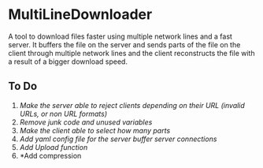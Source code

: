 # MultiLineDownloader
A tool to download files faster using multiple network lines and a fast server.
It buffers the file on the server and sends parts of the file on the client through multiple network lines and the client reconstructs the file 
with a result of a bigger download speed.

## To Do
1. *Make the server able to reject clients depending on their URL (invalid URLs, or non URL formats)*
2. *Remove junk code and unused variables*
3. *Make the client able to select how many parts*
4. *Add yaml config file for the server buffer server connections*
5. *Add Upload function*
6. *Add compression
